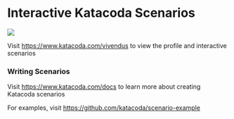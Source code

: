 # Interactive Katacoda Scenarios

[![](http://shields.katacoda.com/katacoda/vivendus/count.svg)](https://www.katacoda.com/vivendus "Get your profile on Katacoda.com")

Visit https://www.katacoda.com/vivendus to view the profile and interactive scenarios

### Writing Scenarios
Visit https://www.katacoda.com/docs to learn more about creating Katacoda scenarios

For examples, visit https://github.com/katacoda/scenario-example
